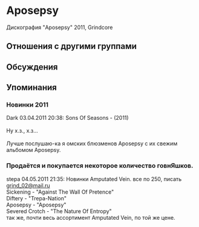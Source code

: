 # Aposepsy

Дискография
"Aposepsy" 2011, Grindcore

## Отношения с другими группами


## Обсуждения


## Упоминания

### Новинки 2011

Dark 03.04.2011 20:38:
Sons Of Seasons - (2011)<BR><BR>Ну х.з., х.з...<BR><BR>Лучше послушаю-ка я омских блюзменов Aposepsy с их свежим альбомом Aposepsy.

### Продаётся и покупается некоторое количество говнЯшков.

stepa 04.05.2011 21:35:
Новинки Amputated Vein. все по 250, писать grind_02@mail.ru<BR>Sickening - "Against The Wall Of Pretence" <BR>Diftery - "Trepa-Nation" <BR>Aposepsy - "Aposepsy" <BR>Severed Crotch - "The Nature Of Entropy" <BR>так же, почти весь ассортимент Amputated Vein, по той же цене.

